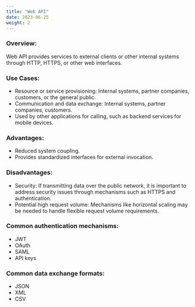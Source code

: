 ```yaml
---
title: "Web API"
date: 2023-06-25
weight: 2
---
```


### **Overview:**

Web API provides services to external clients or other internal systems through HTTP, HTTPS, or other web interfaces.

### **Use Cases:**

- Resource or service provisioning: Internal systems, partner companies, customers, or the general public.
- Communication and data exchange: Internal systems, partner companies, customers.
- Used by other applications for calling, such as backend services for mobile devices.

### **Advantages:**

- Reduced system coupling.
- Provides standardized interfaces for external invocation.

### **Disadvantages:**

- Security: If transmitting data over the public network, it is important to address security issues through mechanisms such as HTTPS and authentication.
- Potential high request volume: Mechanisms like horizontal scaling may be needed to handle flexible request volume requirements.

### **Common authentication mechanisms:**

- JWT
- OAuth
- SAML
- API keys

### **Common data exchange formats:**

- JSON
- XML
- CSV